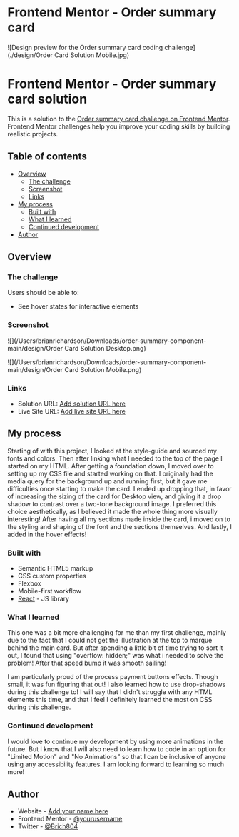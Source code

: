 # Frontend Mentor - Order summary card

![Design preview for the Order summary card coding challenge](./design/Order Card Solution Mobile.jpg)

# Frontend Mentor - Order summary card solution

This is a solution to the [Order summary card challenge on Frontend Mentor](https://www.frontendmentor.io/challenges/order-summary-component-QlPmajDUj). Frontend Mentor challenges help you improve your coding skills by building realistic projects.

## Table of contents

- [Overview](#overview)
  - [The challenge](#the-challenge)
  - [Screenshot](#screenshot)
  - [Links](#links)
- [My process](#my-process)
  - [Built with](#built-with)
  - [What I learned](#what-i-learned)
  - [Continued development](#continued-development)
- [Author](#author)



## Overview

### The challenge

Users should be able to:

- See hover states for interactive elements

### Screenshot

![](/Users/brianrichardson/Downloads/order-summary-component-main/design/Order Card Solution Desktop.png)


![](/Users/brianrichardson/Downloads/order-summary-component-main/design/Order Card Solution Mobile.png)

### Links

- Solution URL: [Add solution URL here](https://your-solution-url.com)
- Live Site URL: [Add live site URL here](https://your-live-site-url.com)

## My process

Starting of with this project, I looked at the style-guide and sourced my fonts and colors. Then after linking what I needed to the top of the page I started on my HTML. After getting a foundation down, I moved over to setting up my CSS file and started working on that. I originally had the media query for the background up and running first, but it gave me difficulties once starting to make the card. I ended up dropping that, in favor of increasing the sizing of the card for Desktop view, and giving it a drop shadow to contrast over a two-tone background image. I preferred this choice aesthetically, as I believed it made the whole thing more visually interesting! After having all my sections made inside the card, i moved on to the styling and shaping of the font and the sections themselves. And lastly, I added in the hover effects!  

### Built with

- Semantic HTML5 markup
- CSS custom properties
- Flexbox
- Mobile-first workflow
- [React](https://reactjs.org/) - JS library


### What I learned

This one was a bit more challenging for me than my first challenge, mainly due to the fact that I could not get the illustration at the top to marque behind the main card. But after spending a little bit of time trying to sort it out, I found that using "overflow: hidden;" was what i needed to solve the problem! After that speed bump it was smooth sailing!

I am particularly proud of the process payment buttons effects. Though small, it was fun figuring that out! I also learned how to use drop-shadows during this challenge to! I will say that I didn't struggle with any HTML elements this time, and that I feel I definitely learned the most on CSS during this challenge.  

### Continued development

I would love to continue my development by using more animations in the future. But I know that I will also need to learn how to code in an option for "Limited Motion" and "No Animations" so that I can be inclusive of anyone using any accessibility features. I am looking forward to learning so much more!


## Author

- Website - [Add your name here](https://www.your-site.com)
- Frontend Mentor - [@yourusername](https://www.frontendmentor.io/profile/yourusername)
- Twitter - [@Brich804](https://www.twitter.com/Brich804)
